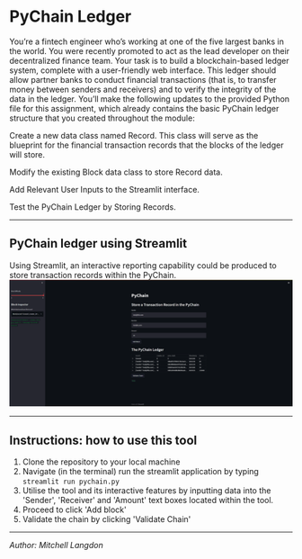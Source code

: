 # PyChain Ledger

You’re a fintech engineer who’s working at one of the five largest banks in the world. You were recently promoted to act as the lead developer on their decentralized finance team. Your task is to build a blockchain-based ledger system, complete with a user-friendly web interface. This ledger should allow partner banks to conduct financial transactions (that is, to transfer money between senders and receivers) and to verify the integrity of the data in the ledger.
You’ll make the following updates to the provided Python file for this assignment, which already contains the basic PyChain ledger structure that you created throughout the module:


Create a new data class named Record. This class will serve as the blueprint for the financial transaction records that the blocks of the ledger will store.


Modify the existing Block data class to store Record data.


Add Relevant User Inputs to the Streamlit interface.


Test the PyChain Ledger by Storing Records.

---

## PyChain ledger using Streamlit

Using Streamlit, an interactive reporting capability could be produced to store transaction records within the PyChain. 
![PyChain](Recordings/PyChain.gif)

---

## Instructions: how to use this tool

 1. Clone the repository to your local machine
 2. Navigate (in the terminal) run the streamlit application by typing `streamlit run pychain.py`
 3. Utilise the tool and its interactive features by inputting data into the 'Sender', 'Receiver' and 'Amount' text boxes located within the tool. 
 4. Proceed to click 'Add block'
 5. Validate the chain by clicking 'Validate Chain'

 ---

 *Author: Mitchell Langdon*
